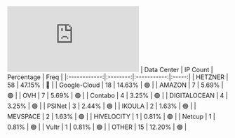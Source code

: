 ![Diagramm](https://github.com/obajay/StateSync-snapshots/blob/main/Projects/Umee/1/README.md)
| Data Center | IP Count | Percentage | Freq |
|:------------:|:--------:|:-----------:|:-----:|
| HETZNER | 58 | 47.15% | 🔴 |
| Google-Cloud | 18 | 14.63% | 🟢 |
| AMAZON | 7 | 5.69% | 🟢 |
| OVH | 7 | 5.69% | 🟢 |
| Contabo | 4 | 3.25% | 🟢 |
| DIGITALOCEAN | 4 | 3.25% | 🟢 |
| PSINet | 3 | 2.44% | 🟢 |
| IKOULA | 2 | 1.63% | 🟢 |
| MEVSPACE | 2 | 1.63% | 🟢 |
| HIVELOCITY | 1 | 0.81% | 🟢 |
| Netcup | 1 | 0.81% | 🟢 |
| Vultr | 1 | 0.81% | 🟢 |
| OTHER | 15 | 12.20% | 🟢 |